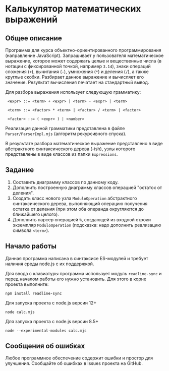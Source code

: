 # Калькулятор математических выражений

## Общее описание

Программа для курса объектно-ориентированного программирования (направление JavaScript). Запрашивает у пользователя математическое выражение, которое может содержать целые и вещественные числа (в нотации с фиксированной точкой, например `3.14`), знаки операций сложения (`+`), вычитания (`-`), умножения (`*`) и деления (`/`), а также круглые скобки. Разбирает данное выражение и вычисляет его значение. Результат вычисления печатает на стандартный вывод.

Для разбора выражения использует следующую грамматику:

```
 <expr> ::= <term> + <expr> | <term> - <expr> | <term>

 <term> ::= <factor> * <term> | <factor> / <term> | <factor>

 <factor> ::= ( <expr> ) | <number>
```

Реализация данной грамматики представлена в файле `Parser/ParserImpl.mjs` (алгоритм рекурсивного спуска).

В результате разбора математическое выражение представлено в виде абстрактного синтаксического дерева (-ish), узлы которого представлены в виде классов из папки `Expressions`.

## Задание

1. Составить диаграмму классов по данному коду.
2. Дополнить построенную диаграмму классов операцией "остаток от деления".
3. Создать класс нового узла `ModuloOperation` абстрактного синтаксического дерева, выполняющий операцию получения остатка от деления (при этом оба операнда округляются до ближайшего целого).
4. Дополнить парсер операцией `%`, создающей из входной строки экземпляр `ModuloOperation` (подсказка: надо дополнить реализацию символа `<term>`).

## Начало работы

Данная программа написана в синтаксисе ES-модулей и требует наличия среды node.js с их поддержкой.

Для ввода с клавиатуры программа использует модуль `readline-sync` и перед началом работы его нужно установить. Для этого в корне проекта выполните:

```
npm install readline-sync
```

Для запуска проекта с node.js версии 12+

```
node calc.mjs
```

Для запуска проекта с node.js версии 8.5+

```
node --experimental-modules calc.mjs
```

## Сообщения об ошибках

Любое программное обеспечение содержит ошибки и простор для улучшения. Сообщайте об ошибках в Issues проекта на GitHub.
